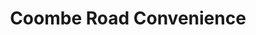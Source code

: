 ---
title: "Coombe Road Convenience"
url: /brighton-and-hove/coombe-road-convenience/
shop: convenience
---